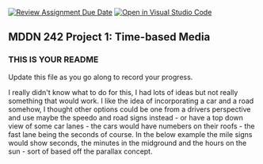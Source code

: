 [![Review Assignment Due Date](https://classroom.github.com/assets/deadline-readme-button-24ddc0f5d75046c5622901739e7c5dd533143b0c8e959d652212380cedb1ea36.svg)](https://classroom.github.com/a/JAZAP9dv)
[![Open in Visual Studio Code](https://classroom.github.com/assets/open-in-vscode-718a45dd9cf7e7f842a935f5ebbe5719a5e09af4491e668f4dbf3b35d5cca122.svg)](https://classroom.github.com/online_ide?assignment_repo_id=11439596&assignment_repo_type=AssignmentRepo)
## MDDN 242 Project 1: Time-based Media  

### THIS IS YOUR README

Update this file as you go along to record your progress.

I really didn't know what to do for this, I had lots of ideas but not really something that would work. I like the idea of incorporating a car and a road somehow, I thought other options could be one from a drivers perspective and use maybe the speedo and road signs instead - or have a top down view of some car lanes - the cars would have numebers on their roofs - the fast lane being the seconds of course. In the below example the mile signs would show seconds, the minutes in the midground and the hours on the sun - sort of based off the parallax concept.